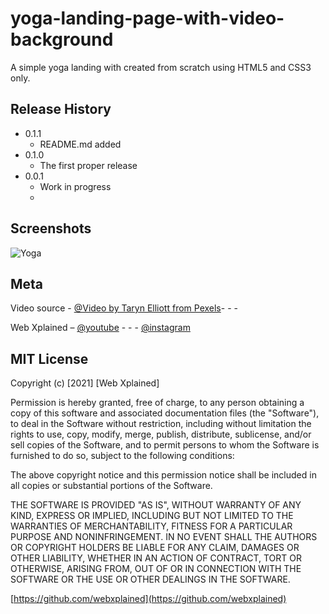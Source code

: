 # yoga-landing-page-with-video-background
A simple yoga landing with created from scratch using HTML5 and CSS3 only.

## Release History

* 0.1.1
    * README.md added
* 0.1.0
    * The first proper release
* 0.0.1
    * Work in progress
    * 

## Screenshots

![Yoga](https://user-images.githubusercontent.com/83108798/120420037-2aba9300-c381-11eb-8c2c-1eb2b4557674.jpg)


## Meta

Video source - [@Video by Taryn Elliott from Pexels](https://pexels.com/)- - -

Web Xplained – [@youtube](https://www.youtube.com/channel/UC4sWzrFzcFKCoGYj6PaIsDg) - - -
[@instagram](https://www.instagram.com/web.xplained/)



## MIT License

Copyright (c) [2021] [Web Xplained]

Permission is hereby granted, free of charge, to any person obtaining a copy
of this software and associated documentation files (the "Software"), to deal
in the Software without restriction, including without limitation the rights
to use, copy, modify, merge, publish, distribute, sublicense, and/or sell
copies of the Software, and to permit persons to whom the Software is
furnished to do so, subject to the following conditions:

The above copyright notice and this permission notice shall be included in all
copies or substantial portions of the Software.

THE SOFTWARE IS PROVIDED "AS IS", WITHOUT WARRANTY OF ANY KIND, EXPRESS OR
IMPLIED, INCLUDING BUT NOT LIMITED TO THE WARRANTIES OF MERCHANTABILITY,
FITNESS FOR A PARTICULAR PURPOSE AND NONINFRINGEMENT. IN NO EVENT SHALL THE
AUTHORS OR COPYRIGHT HOLDERS BE LIABLE FOR ANY CLAIM, DAMAGES OR OTHER
LIABILITY, WHETHER IN AN ACTION OF CONTRACT, TORT OR OTHERWISE, ARISING FROM,
OUT OF OR IN CONNECTION WITH THE SOFTWARE OR THE USE OR OTHER DEALINGS IN THE
SOFTWARE.

[https://github.com/webxplained](https://github.com/webxplained)

